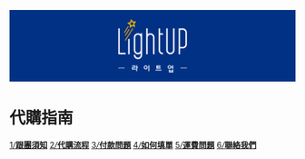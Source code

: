 ![](/assets/大標1.jpg)

# 代購指南

<div class="navbox">
	<a href="https://lightup.gitbooks.io/question/content/gen-tuan-xu-zhi.html"><span>1</span><i>/</i><b>跟團須知</b></a>
	<a href="https://lightup.gitbooks.io/question/content/dai-gou-liu-cheng.html"><span>2</span><i>/</i><b>代購流程</b></a>
	<a href="https://lightup.gitbooks.io/question/content/fu-kuan-wen-ti.html"><span>3</span><i>/</i><b>付款問題</b></a>
	<a href="https://lightup.gitbooks.io/question/content/ru-he-tian-dan-ff1f.html"><span>4</span><i>/</i><b>如何填單</b></a>
	<a href="https://lightup.gitbooks.io/question/content/yun-fei.html"><span>5</span><i>/</i><b>運費問題</b></a>
	<a href="https://lightup.gitbooks.io/question/content/lian-luo-wo-men.html"><span>6</span><i>/</i><b>聯絡我們</b></a>
</div>

